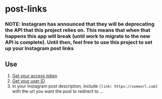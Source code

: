 # post-links

### NOTE: Instagram has announced that they will be deprecating the API that this project relies on. This means that when that happens this app will break (until work to migrate to the new API is complete). Until then, feel free to use this project to set up your Instagram post links

## Use

1. [Get your access token](https://instagram.pixelunion.net/)
2. [Get your user ID](https://codeofaninja.com/tools/find-instagram-user-id)
3. In your Instagram post description, include `[link: https://someurl.com]` with the url you want the post to redirect to
...
